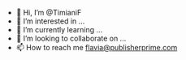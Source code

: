 - 👋 Hi, I’m @TimianiF
- 👀 I’m interested in ...
- 🌱 I’m currently learning ...
- 💞️ I’m looking to collaborate on ...
- 📫 How to reach me flavia@publisherprime.com

<!---
TimianiF/TimianiF is a ✨ special ✨ repository because its `README.md` (this file) appears on your GitHub profile.
You can click the Preview link to take a look at your changes.
--->
